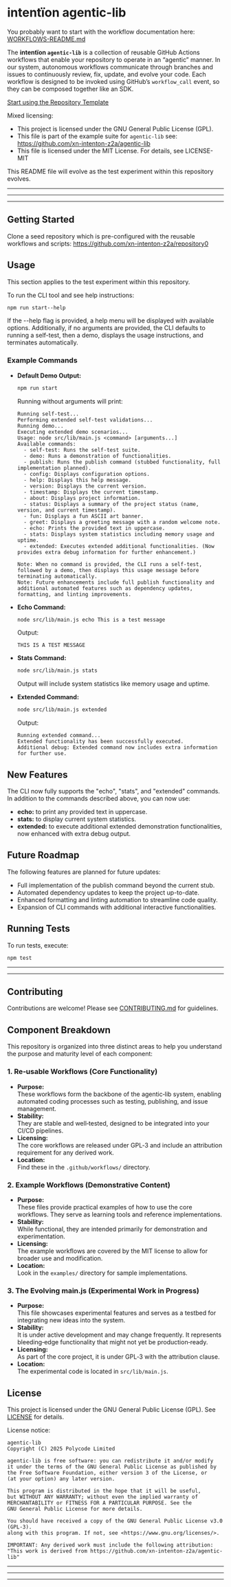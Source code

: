 # intentïon agentic-lib

You probably want to start with the workflow documentation here: [WORKFLOWS-README.md](WORKFLOWS-README.md)

The **intentïon `agentic-lib`** is a collection of reusable GitHub Actions workflows that enable your
repository to operate in an “agentic” manner. In our system, autonomous workflows communicate through branches and
issues to continuously review, fix, update, and evolve your code. Each workflow is designed to be invoked using
GitHub’s `workflow_call` event, so they can be composed together like an SDK.

[Start using the Repository Template](https://github.com/xn-intenton-z2a/repository0)

Mixed licensing:
* This project is licensed under the GNU General Public License (GPL).
* This file is part of the example suite for `agentic-lib` see: https://github.com/xn-intenton-z2a/agentic-lib
* This file is licensed under the MIT License. For details, see LICENSE-MIT

This README file will evolve as the test experiment within this repository evolves.

---
---
---

## Getting Started

Clone a seed repository which is pre-configured with the reusable workflows and scripts: https://github.com/xn-intenton-z2a/repository0

## Usage

This section applies to the test experiment within this repository.

To run the CLI tool and see help instructions:

```bash
npm run start--help
```

If the --help flag is provided, a help menu will be displayed with available options. Additionally, if no arguments are provided, the CLI defaults to running a self-test, then a demo, displays the usage instructions, and terminates automatically.

### Example Commands

- **Default Demo Output:**
  ```bash
  npm run start
  ```
  Running without arguments will print:
  ```
  Running self-test...
  Performing extended self-test validations...
  Running demo...
  Executing extended demo scenarios...
  Usage: node src/lib/main.js <command> [arguments...]
  Available commands:
    - self-test: Runs the self-test suite.
    - demo: Runs a demonstration of functionalities.
    - publish: Runs the publish command (stubbed functionality, full implementation planned).
    - config: Displays configuration options.
    - help: Displays this help message.
    - version: Displays the current version.
    - timestamp: Displays the current timestamp.
    - about: Displays project information.
    - status: Displays a summary of the project status (name, version, and current timestamp).
    - fun: Displays a fun ASCII art banner.
    - greet: Displays a greeting message with a random welcome note.
    - echo: Prints the provided text in uppercase.
    - stats: Displays system statistics including memory usage and uptime.
    - extended: Executes extended additional functionalities. (Now provides extra debug information for further enhancement.)

  Note: When no command is provided, the CLI runs a self-test, followed by a demo, then displays this usage message before terminating automatically.
  Note: Future enhancements include full publish functionality and additional automated features such as dependency updates, formatting, and linting improvements.
  ```

- **Echo Command:**
  ```bash
  node src/lib/main.js echo This is a test message
  ```
  Output:
  ```
  THIS IS A TEST MESSAGE
  ```

- **Stats Command:**
  ```bash
  node src/lib/main.js stats
  ```
  Output will include system statistics like memory usage and uptime.

- **Extended Command:**
  ```bash
  node src/lib/main.js extended
  ```
  Output:
  ```
  Running extended command...
  Extended functionality has been successfully executed.
  Additional debug: Extended command now includes extra information for further use.
  ```

## New Features
The CLI now fully supports the "echo", "stats", and "extended" commands. In addition to the commands described above, you can now use:
- **echo:** to print any provided text in uppercase.
- **stats:** to display current system statistics.
- **extended:** to execute additional extended demonstration functionalities, now enhanced with extra debug output.

## Future Roadmap

The following features are planned for future updates:
- Full implementation of the publish command beyond the current stub.
- Automated dependency updates to keep the project up-to-date.
- Enhanced formatting and linting automation to streamline code quality.
- Expansion of CLI commands with additional interactive functionalities.

## Running Tests

To run tests, execute:
```
npm test
```

---
---

## Contributing

Contributions are welcome! Please see [CONTRIBUTING.md](CONTRIBUTING.md) for guidelines.

## Component Breakdown

This repository is organized into three distinct areas to help you understand the purpose and maturity level of each component:

### 1. Re‑usable Workflows (Core Functionality)
- **Purpose:**  
  These workflows form the backbone of the agentic‑lib system, enabling automated coding processes such as testing, publishing, and issue management.
- **Stability:**  
  They are stable and well‑tested, designed to be integrated into your CI/CD pipelines.
- **Licensing:**  
  The core workflows are released under GPL‑3 and include an attribution requirement for any derived work.
- **Location:**  
  Find these in the `.github/workflows/` directory.

### 2. Example Workflows (Demonstrative Content)
- **Purpose:**  
  These files provide practical examples of how to use the core workflows. They serve as learning tools and reference implementations.
- **Stability:**  
  While functional, they are intended primarily for demonstration and experimentation.
- **Licensing:**  
  The example workflows are covered by the MIT license to allow for broader use and modification.
- **Location:**  
  Look in the `examples/` directory for sample implementations.

### 3. The Evolving main.js (Experimental Work in Progress)
- **Purpose:**  
  This file showcases experimental features and serves as a testbed for integrating new ideas into the system.
- **Stability:**  
  It is under active development and may change frequently. It represents bleeding‑edge functionality that might not yet be production‑ready.
- **Licensing:**  
  As part of the core project, it is under GPL‑3 with the attribution clause.
- **Location:**  
  The experimental code is located in `src/lib/main.js`.

## License

This project is licensed under the GNU General Public License (GPL). See [LICENSE](LICENSE) for details.

License notice:
```
agentic-lib
Copyright (C) 2025 Polycode Limited

agentic-lib is free software: you can redistribute it and/or modify
it under the terms of the GNU General Public License as published by
the Free Software Foundation, either version 3 of the License, or
(at your option) any later version.

This program is distributed in the hope that it will be useful,
but WITHOUT ANY WARRANTY; without even the implied warranty of
MERCHANTABILITY or FITNESS FOR A PARTICULAR PURPOSE. See the
GNU General Public License for more details.

You should have received a copy of the GNU General Public License v3.0 (GPL‑3).
along with this program. If not, see <https://www.gnu.org/licenses/>.

IMPORTANT: Any derived work must include the following attribution:
"This work is derived from https://github.com/xn-intenton-z2a/agentic-lib"
```

---
---
---
